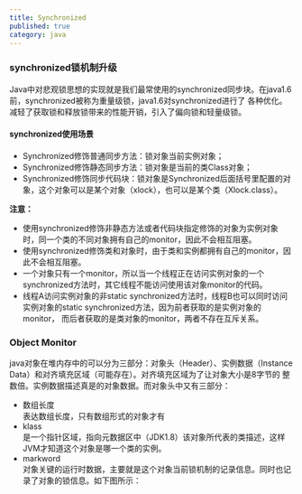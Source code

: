 ```yaml
---
title: Synchronized
published: true
category: java
---
```


### synchronized锁机制升级
Java中对悲观锁思想的实现就是我们最常使用的synchronized同步块。在java1.6前，synchronized被称为重量级锁，java1.6对synchronized进行了
各种优化。减轻了获取锁和释放锁带来的性能开销，引入了偏向锁和轻量级锁。

#### synchronized使用场景
* Synchronized修饰普通同步方法：锁对象当前实例对象；
* Synchronized修饰静态同步方法：锁对象是当前的类Class对象；
* Synchronized修饰同步代码块：锁对象是Synchronized后面括号里配置的对象，这个对象可以是某个对象（xlock），也可以是某个类（Xlock.class）。

**注意：**

* 使用synchronized修饰非静态方法或者代码块指定修饰的对象为实例对象时，同一个类的不同对象拥有自己的monitor，因此不会相互阻塞。
* 使用synchronized修饰类和对象时，由于类和实例都拥有自己的monitor，因此不会相互阻塞。
* 一个对象只有一个monitor，所以当一个线程正在访问实例对象的一个synchronized方法时，其它线程不能访问使用该对象monitor的代码。
* 线程A访问实例对象的非static synchronized方法时，线程B也可以同时访问实例对象的static synchronized方法，因为前者获取的是实例对象的monitor，
而后者获取的是类对象的monitor，两者不存在互斥关系。

### Object Monitor
java对象在堆内存中的可以分为三部分：对象头（Header）、实例数据（Instance Data）和对齐填充区域（可能存在）。对齐填充区域为了让对象大小是8字节的
整数倍。实例数据描述真是的对象数据。而对象头中又有三部分：
* 数组长度      
表达数组长度，只有数组形式的对象才有
* klass     
是一个指针区域，指向元数据区中（JDK1.8）该对象所代表的类描述，这样JVM才知道这个对象是哪一个类的实例。
* markword      
对象关键的运行时数据，主要就是这个对象当前锁机制的记录信息。同时也记录了对象的锁信息。如下图所示：       
[](/assets/java/synchronized-1.jpg)




